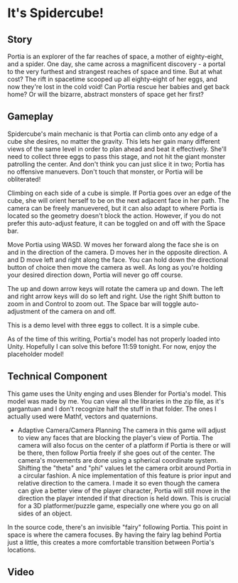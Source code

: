 # It's Spidercube!
## Story
Portia is an explorer of the far reaches of space, a mother of eighty-eight, and a spider.  One day, she came across a magnificent discovery - a portal to the very furthest and strangest reaches of space and time.  But at what cost? The rift in spacetime scooped up all eighty-eight of her eggs, and now they're lost in the cold void! Can Portia rescue her babies and get back home? Or will the bizarre, abstract monsters of space get her first?

## Gameplay

Spidercube's main mechanic is that Portia can climb onto any edge of a cube she desires, no matter the gravity.  This lets her gain many different views of the same level in order to plan ahead and beat it effectively.  She'll need to collect three eggs to pass this stage, and not hit the giant monster patrolling the center.  And don't think you can just slice it in two; Portia has no offensive manuevers.  Don't touch that monster, or Portia will be obliterated!

Climbing on each side of a cube is simple.  If Portia goes over an edge of the cube, she will orient herself to be on the next adjacent face in her path.  The camera can be freely manuevered, but it can also adapt to where Portia is located so the geometry doesn't block the action.  However, if you do not prefer this auto-adjust feature, it can be toggled on and off with the Space bar.

Move Portia using WASD.  W moves her forward along the face she is on and in the direction of the camera.  D moves her in the opposite direction.  A and D move left and right along the face.  You can hold down the directional button of choice then move the camera as well.  As long as you're holding your desired direction down, Portia will never go off course.

The up and down arrow keys will rotate the camera up and down.  The left and right arrow keys will do so left and right.  Use the right Shift button to zoom in and Control to zoom out.  The Space bar will toggle auto-adjustment of the camera on and off.

This is a demo level with three eggs to collect.  It is a simple cube.

As of the time of this writing, Portia's model has not properly loaded into Unity.  Hopefully I can solve this before 11:59 tonight.  For now, enjoy the placeholder model!

## Technical Component

This game uses the Unity enging and uses Blender for Portia's model.  This model was made by me.  You can view all the libraries in the zip file, as it's gargantuan and I don't recognize half the stuff in that folder.  The ones I actually used were Mathf, vectors and quaternions.

- Adaptive Camera/Camera Planning
The camera in this game will adjust to view any faces that are blocking the player's view of Portia.  The camera will also focus on the center of a platform if Portia is there or will be there, then follow Portia freely if she goes out of the center.  The camera's movements are done using a spherical coordinate system.  Shifting the "theta" and "phi" values let the camera orbit around Portia in a circular fashion.  A nice implementation of this feature is prior input and relative direction to the camera.  I made it so even though the camera can give a better view of the player character, Portia will still move in the direction the player intended if that direction is held down.  This is crucial for a 3D platformer/puzzle game, especially one where you go on all sides of an object.

In the source code, there's an invisible "fairy" following Portia.  This point in space is where the camera focuses.  By having the fairy lag behind Portia just a little, this creates a more comfortable transition between Portia's locations.

## Video

